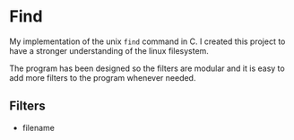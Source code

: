 # Find
My implementation of the unix `find` command in C.
I created this project to have a stronger understanding of the linux filesystem.

The program has been designed so the filters are modular and it is easy to add more filters to the program whenever needed.

## Filters
- filename

